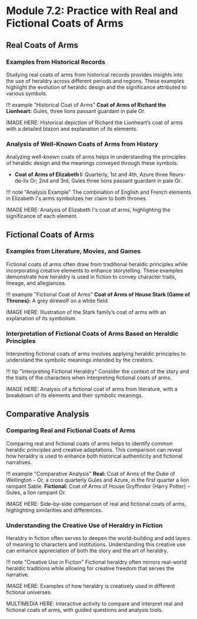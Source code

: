 # Module 7.2: Practice with Real and Fictional Coats of Arms

## Real Coats of Arms

### Examples from Historical Records

Studying real coats of arms from historical records provides insights into the use of heraldry across different periods and regions. These examples highlight the evolution of heraldic design and the significance attributed to various symbols.

!!! example "Historical Coat of Arms"
    **Coat of Arms of Richard the Lionheart:** Gules, three lions passant guardant in pale Or.

IMAGE HERE: Historical depiction of Richard the Lionheart’s coat of arms with a detailed blazon and explanation of its elements.

### Analysis of Well-Known Coats of Arms from History

Analyzing well-known coats of arms helps in understanding the principles of heraldic design and the meanings conveyed through these symbols.

- **Coat of Arms of Elizabeth I:** Quarterly, 1st and 4th, Azure three fleurs-de-lis Or; 2nd and 3rd, Gules three lions passant guardant in pale Or.

!!! note "Analysis Example"
    The combination of English and French elements in Elizabeth I's arms symbolizes her claim to both thrones.

IMAGE HERE: Analysis of Elizabeth I's coat of arms, highlighting the significance of each element.

## Fictional Coats of Arms

### Examples from Literature, Movies, and Games

Fictional coats of arms often draw from traditional heraldic principles while incorporating creative elements to enhance storytelling. These examples demonstrate how heraldry is used in fiction to convey character traits, lineage, and allegiances.

!!! example "Fictional Coat of Arms"
    **Coat of Arms of House Stark (Game of Thrones):** A grey direwolf on a white field.

IMAGE HERE: Illustration of the Stark family’s coat of arms with an explanation of its symbolism.

### Interpretation of Fictional Coats of Arms Based on Heraldic Principles

Interpreting fictional coats of arms involves applying heraldic principles to understand the symbolic meanings intended by the creators.

!!! tip "Interpreting Fictional Heraldry"
    Consider the context of the story and the traits of the characters when interpreting fictional coats of arms.

IMAGE HERE: Analysis of a fictional coat of arms from literature, with a breakdown of its elements and their symbolic meanings.

## Comparative Analysis

### Comparing Real and Fictional Coats of Arms

Comparing real and fictional coats of arms helps to identify common heraldic principles and creative adaptations. This comparison can reveal how heraldry is used to enhance both historical authenticity and fictional narratives.

!!! example "Comparative Analysis"
    **Real:** Coat of Arms of the Duke of Wellington – Or, a cross quarterly Gules and Azure, in the first quarter a lion rampant Sable.
    **Fictional:** Coat of Arms of House Gryffindor (Harry Potter) – Gules, a lion rampant Or.

IMAGE HERE: Side-by-side comparison of real and fictional coats of arms, highlighting similarities and differences.

### Understanding the Creative Use of Heraldry in Fiction

Heraldry in fiction often serves to deepen the world-building and add layers of meaning to characters and institutions. Understanding this creative use can enhance appreciation of both the story and the art of heraldry.

!!! note "Creative Use in Fiction"
    Fictional heraldry often mirrors real-world heraldic traditions while allowing for creative freedom that serves the narrative.

IMAGE HERE: Examples of how heraldry is creatively used in different fictional universes.

MULTIMEDIA HERE: Interactive activity to compare and interpret real and fictional coats of arms, with guided questions and analysis tools.
